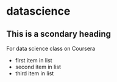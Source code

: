 # datascience

## This is a scondary heading
For data science class on Coursera

* first item in list
* second item in list
* third item in list
